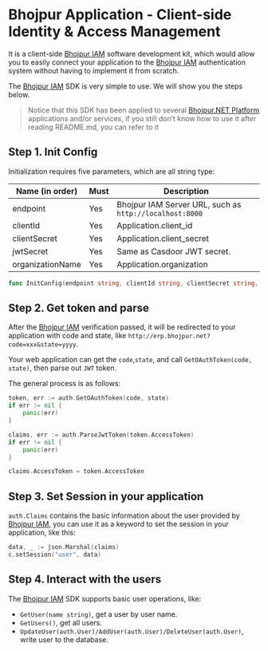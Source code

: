 # Bhojpur Application - Client-side Identity & Access Management

It is a client-side [Bhojpur IAM](https://github.com/bhojpur/iam) software development kit, which would allow you to easily connect your application to the [Bhojpur IAM](https://github.com/bhojpur/iam) authentication system without having to implement it from scratch.

The [Bhojpur IAM](https://github.com/bhojpur/iam) SDK is very simple to use. We will show you the steps below.

> Notice that this SDK has been applied to several [Bhojpur.NET Platform](https://github.com/bhojpur/platform) applications and/or services, if you still don’t know how to use it after reading README.md, you can refer to it

## Step 1. Init Config

Initialization requires five parameters, which are all string type:

| Name (in order)  | Must | Description                                             |
| ---------------- | ---- | ------------------------------------------------------- |
| endpoint         | Yes  | Bhojpur IAM Server URL, such as `http://localhost:8000` |
| clientId         | Yes  | Application.client_id                                   |
| clientSecret     | Yes  | Application.client_secret                               |
| jwtSecret        | Yes  | Same as Casdoor JWT secret.                             |
| organizationName | Yes  | Application.organization                                |

```go
func InitConfig(endpoint string, clientId string, clientSecret string, jwtSecret string, organizationName string)
```

## Step 2. Get token and parse

After the [Bhojpur IAM](https://github.com/bhojpur/iam) verification passed, it will be redirected to your application with code and state, like `http://erp.bhojpur.net?code=xxx&state=yyyy`.

Your web application can get the `code`,`state`, and call `GetOAuthToken(code, state)`, then parse out `JWT` token.

The general process is as follows:

```go
token, err := auth.GetOAuthToken(code, state)
if err != nil {
	panic(err)
}

claims, err := auth.ParseJwtToken(token.AccessToken)
if err != nil {
	panic(err)
}

claims.AccessToken = token.AccessToken
```

## Step 3. Set Session in your application

`auth.Claims` contains the basic information about the user provided by [Bhojpur IAM](https://github.com/bhojpur/iam), you can use it as a keyword to set the session in your application, like this:

```go
data, _ := json.Marshal(claims)
c.setSession("user", data)
```

## Step 4. Interact with the users

The [Bhojpur IAM](https://github.com/bhojpur/iam) SDK supports basic user operations, like:

- `GetUser(name string)`, get a user by user name.
- `GetUsers()`, get all users.
- `UpdateUser(auth.User)/AddUser(auth.User)/DeleteUser(auth.User)`, write user to the database.
